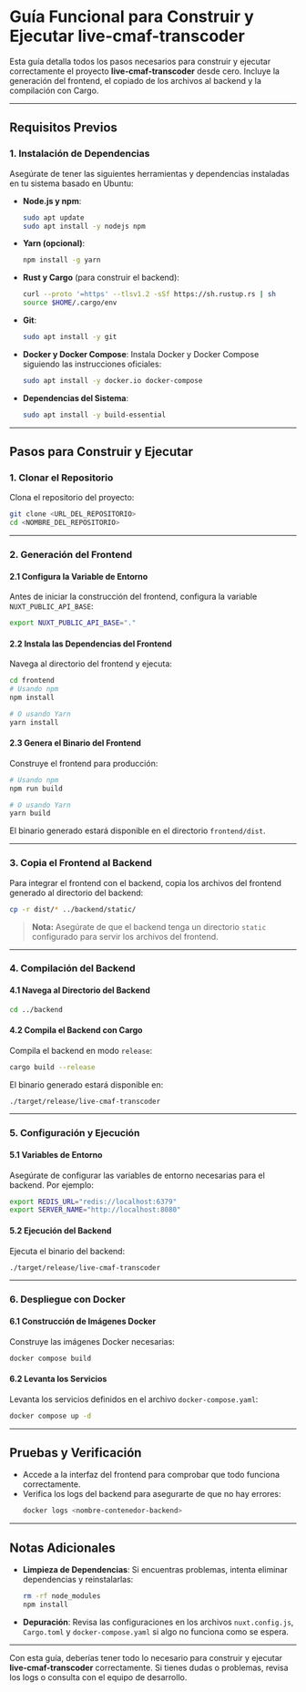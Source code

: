 # Guía Funcional para Construir y Ejecutar **live-cmaf-transcoder**

Esta guía detalla todos los pasos necesarios para construir y ejecutar correctamente el proyecto **live-cmaf-transcoder** desde cero. Incluye la generación del frontend, el copiado de los archivos al backend y la compilación con Cargo.

---

## **Requisitos Previos**

### **1. Instalación de Dependencias**
Asegúrate de tener las siguientes herramientas y dependencias instaladas en tu sistema basado en Ubuntu:

- **Node.js y npm**:
  ```bash
  sudo apt update
  sudo apt install -y nodejs npm
  ```
- **Yarn (opcional)**:
  ```bash
  npm install -g yarn
  ```
- **Rust y Cargo** (para construir el backend):
  ```bash
  curl --proto '=https' --tlsv1.2 -sSf https://sh.rustup.rs | sh
  source $HOME/.cargo/env
  ```
- **Git**:
  ```bash
  sudo apt install -y git
  ```
- **Docker y Docker Compose**:
  Instala Docker y Docker Compose siguiendo las instrucciones oficiales:
  ```bash
  sudo apt install -y docker.io docker-compose
  ```

- **Dependencias del Sistema**:
  ```bash
  sudo apt install -y build-essential
  ```

---

## **Pasos para Construir y Ejecutar**

### **1. Clonar el Repositorio**
Clona el repositorio del proyecto:
```bash
git clone <URL_DEL_REPOSITORIO>
cd <NOMBRE_DEL_REPOSITORIO>
```

---

### **2. Generación del Frontend**

#### **2.1 Configura la Variable de Entorno**
Antes de iniciar la construcción del frontend, configura la variable `NUXT_PUBLIC_API_BASE`:
```bash
export NUXT_PUBLIC_API_BASE="."
```

#### **2.2 Instala las Dependencias del Frontend**
Navega al directorio del frontend y ejecuta:
```bash
cd frontend
# Usando npm
npm install

# O usando Yarn
yarn install
```

#### **2.3 Genera el Binario del Frontend**
Construye el frontend para producción:
```bash
# Usando npm
npm run build

# O usando Yarn
yarn build
```

El binario generado estará disponible en el directorio `frontend/dist`.

---

### **3. Copia el Frontend al Backend**
Para integrar el frontend con el backend, copia los archivos del frontend generado al directorio del backend:
```bash
cp -r dist/* ../backend/static/
```

> **Nota:** Asegúrate de que el backend tenga un directorio `static` configurado para servir los archivos del frontend.

---

### **4. Compilación del Backend**

#### **4.1 Navega al Directorio del Backend**
```bash
cd ../backend
```

#### **4.2 Compila el Backend con Cargo**
Compila el backend en modo `release`:
```bash
cargo build --release
```

El binario generado estará disponible en:
```bash
./target/release/live-cmaf-transcoder
```

---

### **5. Configuración y Ejecución**

#### **5.1 Variables de Entorno**
Asegúrate de configurar las variables de entorno necesarias para el backend. Por ejemplo:
```bash
export REDIS_URL="redis://localhost:6379"
export SERVER_NAME="http://localhost:8080"
```

#### **5.2 Ejecución del Backend**
Ejecuta el binario del backend:
```bash
./target/release/live-cmaf-transcoder
```

---

### **6. Despliegue con Docker**

#### **6.1 Construcción de Imágenes Docker**
Construye las imágenes Docker necesarias:
```bash
docker compose build
```

#### **6.2 Levanta los Servicios**
Levanta los servicios definidos en el archivo `docker-compose.yaml`:
```bash
docker compose up -d
```

---

## **Pruebas y Verificación**

- Accede a la interfaz del frontend para comprobar que todo funciona correctamente.
- Verifica los logs del backend para asegurarte de que no hay errores:
  ```bash
  docker logs <nombre-contenedor-backend>
  ```

---

## **Notas Adicionales**

- **Limpieza de Dependencias**: Si encuentras problemas, intenta eliminar dependencias y reinstalarlas:
  ```bash
  rm -rf node_modules
  npm install
  ```

- **Depuración**: Revisa las configuraciones en los archivos `nuxt.config.js`, `Cargo.toml` y `docker-compose.yaml` si algo no funciona como se espera.

---

Con esta guía, deberías tener todo lo necesario para construir y ejecutar **live-cmaf-transcoder** correctamente. Si tienes dudas o problemas, revisa los logs o consulta con el equipo de desarrollo.
